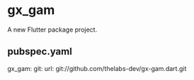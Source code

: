 # gx_gam

A new Flutter package project.

## pubspec.yaml

gx_gam: 
    git:
      url:  git://github.com/thelabs-dev/gx-gam.dart.git

